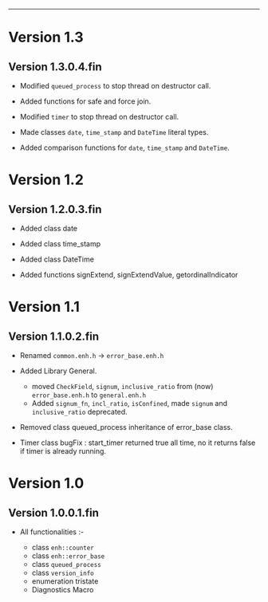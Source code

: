 
[//]: # (\page Release Notes)


-------------------------------------------------------------------------------

# Version 1.3

## Version 1.3.0.4.fin

* Modified `queued_process` to stop thread on destructor call.
* Added functions for safe and force join.
* Modified `timer` to stop thread on destructor call.

* Made classes `date`, `time_stamp` and `DateTime` literal types.
* Added comparison functions for `date`, `time_stamp` and `DateTime`.

# Version 1.2

## Version 1.2.0.3.fin

* Added class date
* Added class time_stamp
* Added class DateTime

* Added functions signExtend, signExtendValue, getordinalIndicator

# Version 1.1

## Version 1.1.0.2.fin

* Renamed `common.enh.h` -> `error_base.enh.h`

* Added Library General.
	* moved	`CheckField`, `signum`, `inclusive_ratio` from (now) 
	`error_base.enh.h` to `general.enh.h`
	* Added `signum_fn`, `incl_ratio`, `isConfined`, made `signum` and 
	`inclusive_ratio` deprecated.

* Removed class queued_process inheritance of error_base class.

* Timer class bugFix : start_timer returned true all time, no it returns 
false if timer is already running.

# Version 1.0

## Version 1.0.0.1.fin

* All functionalities :- 

	* class `enh::counter`
	* class `enh::error_base`
	* class `queued_process`
	* class `version_info`
	* enumeration tristate
	* Diagnostics Macro

